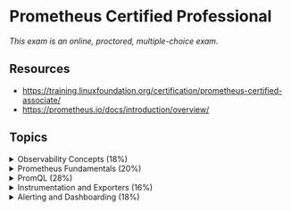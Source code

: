 # Prometheus Certified Professional

_This exam is an online, proctored, multiple-choice exam._

## Resources

* <https://training.linuxfoundation.org/certification/prometheus-certified-associate/>
* <https://prometheus.io/docs/introduction/overview/>

## Topics

<details>
  <summary>Observability Concepts (18%)</summary>

* Metrics
* Understand logs and events
* Tracing and Spans
* Push vs Pull
* Service Discovery
* Basics of SLOs, SLAs, and SLIs

</details>

<details>

  <summary>Prometheus Fundamentals (20%)</summary>

* System Architecture
* Configuration and Scraping
* Understanding Prometheus Limitations
* Data Model and Labels
* Exposition Format

</details>

<details>

  <summary>PromQL (28%)</summary>

* Selecting Data
* Rates and Derivatives
* Aggregating over time
* Aggregating over dimensions
* Binary operators
* Histograms
* Timestamp Metrics

</details>

<details>

  <summary>Instrumentation and Exporters (16%)</summary>

* Client Libraries
* Instrumentation
* Exporters
* Structuring and naming metrics

</details>

<details>

  <summary>Alerting and Dashboarding (18%)</summary>

* Dashboarding basics
* Configuring Alerting rules
* Understand and Use Alertmanager
* Alerting basics (when, what, and why)

</details>
